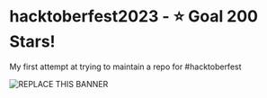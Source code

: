 

# hacktoberfest2023 - ⭐ Goal 200 Stars!
My first attempt at trying to maintain a repo for #hacktoberfest

![REPLACE THIS BANNER](https://repository-images.githubusercontent.com/701103132/df77a062-b115-4b01-8c8e-a5d7d9ebd6c7)
